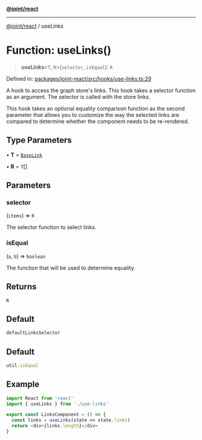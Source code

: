 [**@joint/react**](../README.md)

***

[@joint/react](../README.md) / useLinks

# Function: useLinks()

> **useLinks**\<`T`, `R`\>(`selector`, `isEqual`): `R`

Defined in: [packages/joint-react/src/hooks/use-links.ts:29](https://github.com/samuelgja/joint/blob/5100bfa1707e62a58cc3b7833d30969c8c4b52ed/packages/joint-react/src/hooks/use-links.ts#L29)

A hook to access the graph store's links. This hook takes a selector function
as an argument. The selector is called with the store links.

This hook takes an optional equality comparison function as the second parameter
that allows you to customize the way the selected links are compared to determine
whether the component needs to be re-rendered.

## Type Parameters

• **T** = [`BaseLink`](../interfaces/BaseLink.md)

• **R** = `T`[]

## Parameters

### selector

(`items`) => `R`

The selector function to select links.

### isEqual

(`a`, `b`) => `boolean`

The function that will be used to determine equality.

## Returns

`R`

## Default

```ts
defaultLinksSelector
```

## Default

```ts
util.isEqual
```

## Example

```ts
import React from 'react'
import { useLinks } from './use-links'

export const LinksComponent = () => {
  const links = useLinks(state => state.links)
  return <div>{links.length}</div>
}
```

